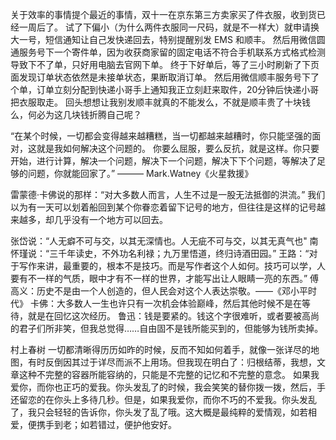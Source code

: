 关于效率的事情提个最近的事情，双十一在京东第三方卖家买了件衣服，收到货已经一周后了。
试了下偏小（为什么两件衣服同一尺码，就是不一样大）就申请换大一号，短信通知让自己发快递回去，特别提醒别发 EMS 和顺丰。
然后用微信圆通服务号下一个寄件单，因为收获商家留的固定电话不符合手机联系方式格式检测导致下不了单，只好用电脑去官网下单。
终于下好单后，等了三小时刷新了下页面发现订单状态依然是未接单状态，果断取消订单。
然后用微信顺丰服务号下了个单，订单立刻分配到快递小哥手上通知我正立刻赶来取件，20分钟后快递小哥把衣服取走。
回头想想让我别发顺丰就真的不能发么，不就是顺丰贵了十块钱么，何必为这几块钱折腾自己呢？


“在某个时候，一切都会变得越来越糟糕，当一切都越来越糟时，你只能坚强的面对，这就是我如何解决这个问题的。
你要么屈服，要么反抗，就是这样。你只要开始，进行计算，解决一个问题，解决下一个问题，解决下下个问题，等解决了足够的问题，你就能回家了。”
                                                                            ——— Mark.Watney《火星救援》

雷蒙德·卡佛说的那样：“对大多数人而言，人生不过是一股无法抵御的洪流。”
我们以为有一天可以划着船回到某个你眷恋着留下记号的地方，但往往是这样的记号越来越多，却几乎没有一个地方可以回去。


张岱说：“人无癖不可与交，以其无深情也。人无疵不可与交，以其无真气也"
南怀瑾说：“三千年读史，不外功名利禄；九万里悟道，终归诗酒田园。”
王路：“对于写作来讲，最重要的，根本不是技巧。而是写作者这个人如何。技巧可以学，人要有不一样的气质，眼中才有不一样的世界，才能写出让人眼睛一亮的东西。”
傅高义：历史不是由一个人创造的，但人民会对这个人表达崇敬。——《邓小平时代》
卡佛：大多数人一生也许只有一次机会体验巅峰，然后其他时候不是在等待，就是在回忆这次经历。
鲁迅：钱是要紧的。钱这个字很难听，或者要被高尚的君子们所非笑，但我总觉得……自由固不是钱所能买到的，但能够为钱所卖掉。

村上春树
一切都清晰得历历如昨的时候，反而不知如何着手，就像一张详尽的地图，有时反倒因其过于详尽而派不上用场。但我现在明白了：归根结蒂，我想，文章这种不完整的容器所能容纳的，只能是不完整的记忆和不完整的意念。
如果我爱你，而你也正巧的爱我。你头发乱了的时候，我会笑笑的替你拨一拨，然后，手还留恋的在你头上多待几秒。但是，如果我爱你，而你不巧的不爱我。你头发乱了，我只会轻轻的告诉你，你头发了乱了哦。这大概是最纯粹的爱情观，如若相爱，便携手到老；如若错过，便护他安好。
